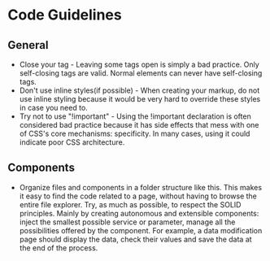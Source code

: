 
# Code Guidelines


## General
- Close your tag - Leaving some tags open is simply a bad practice. Only self-closing tags are valid. Normal elements can never have self-closing tags.
- Don't use inline styles(if possible) - When creating your markup, do not use inline styling because it would be very hard to override these styles in case you need to.
- Try not to use "!important" - Using the !important declaration is often considered bad practice because it has side effects that mess with one of CSS's core mechanisms: specificity. In many cases, using it could indicate poor CSS architecture.

## Components
- Organize files and components in a folder structure like this. This makes it easy to find the code related to a page, without having to browse the entire file explorer. Try, as much as possible, to respect the SOLID principles. Mainly by creating autonomous and extensible components: inject the smallest possible service or parameter, manage all the possibilities offered by the component. For example, a data modification page should display the data, check their values and save the data at the end of the process.
